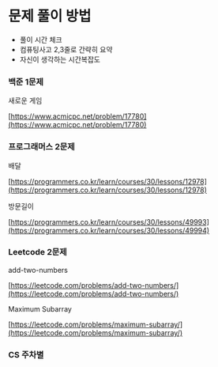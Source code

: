 # 문제 풀이 방법

- 풀이 시간 체크
- 컴퓨팅사고 2,3줄로 간략히 요약
- 자신이 생각하는 시간복잡도

### 백준 1문제

새로운 게임 

[https://www.acmicpc.net/problem/17780](https://www.acmicpc.net/problem/17780)

### 프로그래머스 2문제

배달

[https://programmers.co.kr/learn/courses/30/lessons/12978](https://programmers.co.kr/learn/courses/30/lessons/12978)

방문길이

[https://programmers.co.kr/learn/courses/30/lessons/49993](https://programmers.co.kr/learn/courses/30/lessons/49994)

### Leetcode 2문제

add-two-numbers

[https://leetcode.com/problems/add-two-numbers/](https://leetcode.com/problems/add-two-numbers/)

Maximum Subarray

[https://leetcode.com/problems/maximum-subarray/](https://leetcode.com/problems/maximum-subarray/)

### CS 주차별

